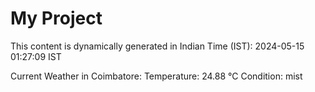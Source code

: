 # My Project

This content is dynamically generated in Indian Time (IST): 2024-05-15 01:27:09 IST


Current Weather in Coimbatore:
Temperature: 24.88 °C
Condition: mist
